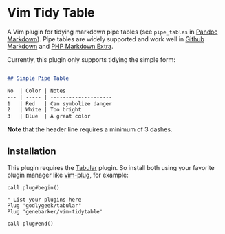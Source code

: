 # Vim Tidy Table

A Vim plugin for tidying markdown pipe tables (see `pipe_tables` in
[Pandoc Markdown][1]). Pipe tables are widely supported and work well in
[Github Markdown][2] and [PHP Markdown Extra][3].

Currently, this plugin only supports tidying the simple form:

```md

## Simple Pipe Table

No  | Color | Notes
--- | ----- | --------------------
1   | Red   | Can symbolize danger
2   | White | Too bright
3   | Blue  | A great color
```

**Note** that the header line requires a minimum of 3 dashes.

## Installation

This plugin requires the [Tabular][4] plugin. So install both using your
favorite plugin manager like [vim-plug][5], for example:

```vim
call plug#begin()

" List your plugins here
Plug 'godlygeek/tabular'
Plug 'genebarker/vim-tidytable'

call plug#end()
```


[1]: https://pandoc.org/MANUAL.html#pandocs-markdown
[2]: https://docs.github.com/en/get-started/writing-on-github/working-with-advanced-formatting/organizing-information-with-tables
[3]: https://michelf.ca/projects/php-markdown/extra/#table
[4]: https://github.com/godlygeek/tabular
[5]: https://github.com/junegunn/vim-plug
